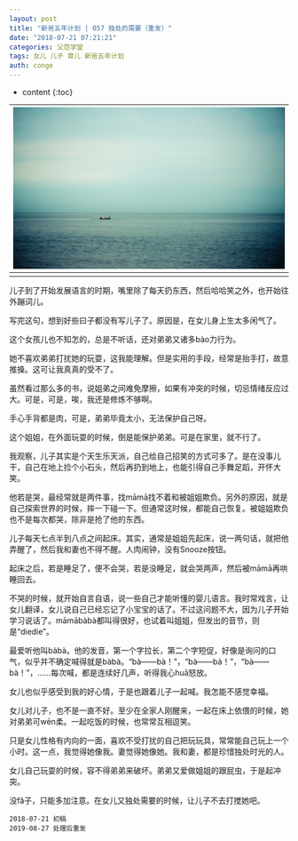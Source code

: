 ```yaml
---
layout: post
title: "新爸五年计划 | 057 独处的需要（重发）"
date: "2018-07-21 07:21:21"
categories: 父范学堂
tags: 女儿 儿子 育儿 新爸五年计划
auth: conge
---
```

* content
{:toc}

|![](/assets/images/父范学堂/118382-2a04e4831837cdd0.png)|
|:----:|
||

儿子到了开始发展语言的时期，嘴里除了每天扔东西，然后哈哈笑之外，也开始往外蹦词儿。

写完这句，想到好些曰子都没有写儿子了。原因是，在女儿身上生太多闲气了。

这个女孩儿也不知怎的，总是不听话，还对弟弟又诸多bào力行为。

她不喜欢弟弟打扰她的玩耍，这我能理解。但是实用的手段，经常是抬手打，故意推搡。这可让我真真的受不了。

虽然看过那么多的书，说姐弟之间难免摩擦，如果有冲突的时候，切忌情绪反应过大。可是，可是，唉，我还是修炼不够啊。

手心手背都是肉，可是，弟弟毕竟太小，无法保护自己呀。





这个姐姐，在外面玩耍的时候，倒是能保护弟弟。可是在家里，就不行了。

我观察，儿子其实是个天生乐天派，自己给自己招笑的方式可多了。是在没事儿干，自己在地上捡个小石头，然后再扔到地上，也能引得自己手舞足蹈，开怀大笑。

他若是哭，最经常就是两件事，找māmā找不着和被姐姐欺负。另外的原因，就是自己探索世界的时候，摔一下碰一下。但通常这时候，都能自己恢复。被姐姐欺负也不是每次都哭，除非是抢了他的东西。

儿子每天七点半到八点之间起床。其实，通常是姐姐先起床，说一两句话，就把他弄醒了，然后我和妻也不得不醒。人肉闹钟，没有Snooze按钮。

起床之后，若是睡足了，便不会哭，若是没睡足，就会哭两声，然后被māmā再哄睡回去。

不哭的时候，就开始自言自语，说一些自己才能听懂的婴儿语言。我时常戏言，让女儿翻译，女儿说自己已经忘记了小宝宝的话了。不过这问题不大，因为儿子开始学习说话了。māmābàbà都叫得很好，也试着叫姐姐，但发出的音节，则是“diedie”。

最爱听他叫bàbà。他的发音，第一个字拉长，第二个字短促，好像是询问的口气，似乎并不确定喊得就是bàbà。“bà——bà！”，“bà——bà！”，“bà——bà！”，……每次喊，都是连续好几声，听得我心huā怒放。

女儿也似乎感受到我的好心情，于是也跟着儿子一起喊。我怎能不感觉幸福。

女儿对儿子，也不是一直不好。至少在全家人刚醒来，一起在床上依偎的时候，她对弟弟可wēn柔。一起吃饭的时候，也常常互相逗笑。

只是女儿性格有内向的一面，喜欢不受打扰的自己把玩玩具，常常能自己玩上一个小时。这一点，我觉得她像我。妻觉得她像她。我和妻，都是珍惜独处时光的人。

女儿自己玩耍的时候，容不得弟弟来破坏。弟弟又爱做姐姐的跟屁虫，于是起冲突。

没fǎ子，只能多加注意。在女儿又独处需要的时候，让儿子不去打搅她吧。

```
2018-07-21 初稿
2019-08-27 处理后重发
```
